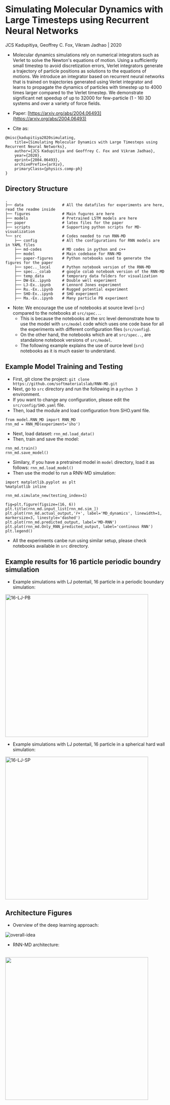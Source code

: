 # Simulating Molecular Dynamics with Large Timesteps using Recurrent Neural Networks
JCS Kadupitiya, Geoffrey C. Fox, Vikram Jadhao | 2020

* Molecular dynamics simulations rely on numerical integrators such as Verlet to solve the Newton's equations of motion. Using a sufficiently small timestep to avoid discretization errors, Verlet integrators generate a trajectory of particle positions as solutions to the equations of motions. We introduce an integrator based on recurrent neural networks that is trained on trajectories generated using Verlet integrator and learns to propagate the dynamics of particles with timestep up to 4000 times larger compared to the Verlet timestep. We demonstrate significant net speedup of up to 32000 for few-particle (1 - 16) 3D systems and over a variety of force fields.

* Paper: [https://arxiv.org/abs/2004.06493](https://arxiv.org/abs/2004.06493)

* Cite as:
```
@misc{kadupitiya2020simulating,
    title={Simulating Molecular Dynamics with Large Timesteps using Recurrent Neural Networks},
    author={JCS Kadupitiya and Geoffrey C. Fox and Vikram Jadhao},
    year={2020},
    eprint={2004.06493},
    archivePrefix={arXiv},
    primaryClass={physics.comp-ph}
}
```


Directory Structure
------
    .
    ├── data                 # All the datafiles for experiments are here, read the readme inside
    ├── figures              # Main fugures are here
    ├── models               # Pretrained LSTM models are here
    ├── paper                # latex files for the paper
    ├── scripts              # Supporting python scripts for MD-visualization
    └── src                  # Codes needed to run RNN-MD
        ├── config           # All the configurations for RNN models are in YAML files
        ├── md-codes         # MD codes in python and c++
        ├── model            # Main codebase for RNN-MD
        ├── paper-figures    # Python notebooks used to generate the figures for the paper
        ├── spec.._local     # Python notebook version of the RNN-MD 
        ├── spec.._colab     # google colab notebook version of the RNN-MD 
        ├── temp_data        # temporary data folders for visualization
        ├── DW-Ex..ipynb     # Double well experiment
        ├── LJ-Ex..ipynb     # Lennord Jones experiment
        ├── Ru.-Ex..ipynb    # Rugged potential experiment
        ├── SHO-Ex..ipynb    # SHO experiment        
        ├── Ma.-Ex..ipynb    # Many particle PB experiment 
        
* Note: We encourage the use of notebooks at source level (```src```) compared to the notebooks at ```src/spec..```.
    * This is because the notebooks at the src level demonstrate how to use the model with ```src/model``` code which uses one code base for all the experiments with different configuration files (```src/config```).
    * On the other hand, the notebooks which are at ```src/spec..```, are standalone notebook versions of ```src/model```.
    * The following example explains the use of ource level (```src```) notebooks as it is much easier to understand.

Example Model Training and Testing
------

* First, git clone the project:
```git clone https://github.com/softmaterialslab/RNN-MD.git```
* Next, go to ```src``` directory and run the following in a ```python 3``` environment.
* If you want to change any configuration, please edit the ```src/config/SHO.yaml``` file.
* Then, load the module and load configuration from SHO.yaml file.
```
from model.RNN_MD import RNN_MD
rnn_md = RNN_MD(experiment='sho')
```
* Next, load dataset:
 ```rnn_md.load_data()```
* Then, train and save the model:
```
rnn_md.train()
rnn_md.save_model()
```
* Similary, if you have a pretrained model in ```model``` directory, load it as follows:
```rnn_md.load_model()```
* Then use the model to run a RNN-MD simulation:
```
import matplotlib.pyplot as plt
%matplotlib inline

rnn_md.simulate_new(testing_index=1)

fig=plt.figure(figsize=(16, 6))
plt.title(rnn_md.input_list[rnn_md.sim_])
plt.plot(rnn_md.actual_output,'r+', label='MD_dynamics', linewidth=1, markersize=3, linestyle='dashed')
plt.plot(rnn_md.predicted_output, label='MD-RNN')
plt.plot(rnn_md.Only_RNN_predicted_output, label='continous RNN')
plt.legend()
```
* All the experiments canbe run using similar setup, please check notebooks available in ```src``` directory.

Example results for 16 particle periodic boundry simulation
------

* Example simulations with LJ potentail, 16 particle in a periodic boundary simulation:
<img src="figures/16-PB.gif" alt="16-LJ-PB" width="450">
<br />

* Example simulations with LJ potentail, 16 particle in a spherical hard wall simulation: 
<img src="figures/16-SP.gif" alt="16-LJ-SP" width="450">
<br />


Architecture Figures
------

* Overview of the deep learning approach:

![overall-idea](figures/fig2.jpg)

* RNN-MD architecture:
<br />
  <img src="figures/fig1.jpg" width="450">
